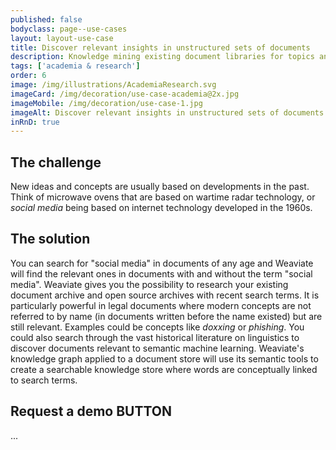 ```yaml
---
published: false
bodyclass: page--use-cases
layout: layout-use-case
title: Discover relevant insights in unstructured sets of documents
description: Knowledge mining existing document libraries for topics and concepts without needing specific search terms in documents
tags: ['academia & research']
order: 6
image: /img/illustrations/AcademiaResearch.svg
imageCard: /img/decoration/use-case-academia@2x.jpg
imageMobile: /img/decoration/use-case-1.jpg
imageAlt: Discover relevant insights in unstructured sets of documents
inRnD: true
---
```


## The challenge

New ideas and concepts are usually based on developments in the past. Think of microwave ovens that are based on wartime radar technology, or _social media_ being based on internet technology developed in the 1960s.

## The solution

You can search for "social media" in documents of any age and Weaviate will find the relevant ones in documents with and without the term "social media". Weaviate gives you the possibility to research your existing document archive and open source archives with recent search terms.
It is particularly powerful in legal documents where modern concepts are not referred to by name (in documents written before the name existed) but are still relevant. Examples could be concepts like _doxxing_ or _phishing_. You could also search through the vast historical literature on linguistics to discover documents relevant to semantic machine learning.
Weaviate's knowledge graph applied to a document store will use its semantic tools to create a searchable knowledge store where words are conceptually linked to search terms.

## Request a demo BUTTON

...
